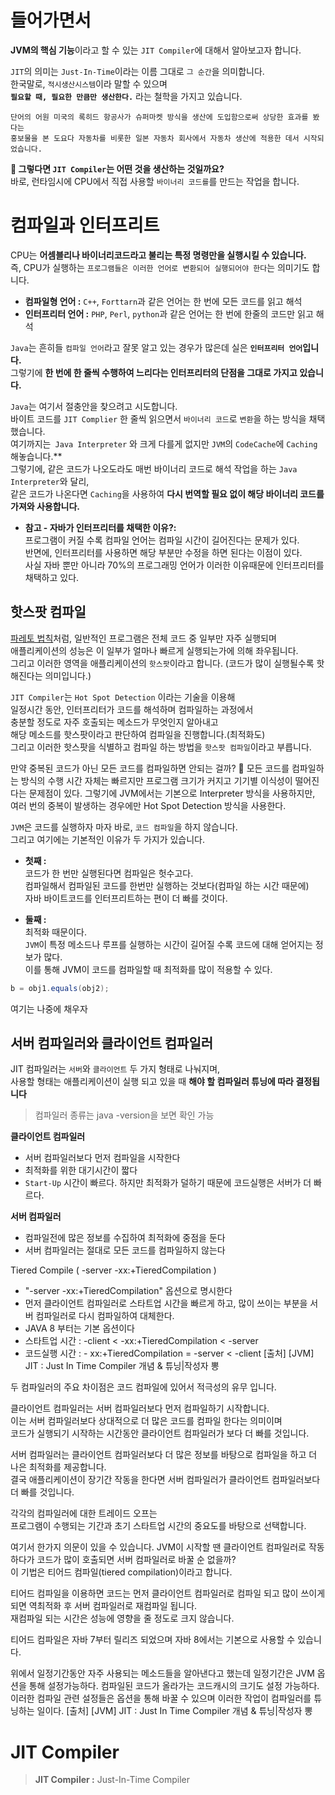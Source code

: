 # 들어가면서 
    
**JVM의 핵심 기능**이라고 할 수 있는 `JIT Compiler`에 대해서 알아보고자 합니다.       
                                        
`JIT`의 의미는 `Just-In-Time`이라는 이름 그대로 `그 순간`을 의미합니다.    
한국말로, `적시생산시스템`이라 말할 수 있으며         
**`필요할 때, 필요한 만큼만 생산한다.`** 라는 철학을 가지고 있습니다.        
     
```  
단어의 어원 미국의 록히드 항공사가 슈퍼마켓 방식을 생산에 도입함으로써 상당한 효과를 봤다는        
홍보물을 본 도요다 자동차를 비롯한 일본 자동차 회사에서 자동차 생산에 적용한 데서 시작되었습니다.      
```        
         
**🤔 그렇다면 `JIT Compiler`는 어떤 것을 생산하는 것일까요?**            
바로, 런타임시에 CPU에서 직접 사용할 `바이너리 코드를`를 만드는 작업을 합니다.      
     
# 컴파일과 인터프리트           
CPU는 **어셈블리나 바이너리코드라고 불리는 특정 명령만을 실행시킬 수 있습니다.**            
즉, CPU가 실행하는 `프로그램들은 이러한 언어로 변환되어 실행되어야 한다`는 의미기도 합니다.      
   
* **컴파일형 언어 :** `C++`, `Forttarn`과 같은 언어는 한 번에 모든 코드를 읽고 해석         
* **인터프리터 언어 :** `PHP`, `Perl`, `python`과 같은 언어는 한 번에 한줄의 코드만 읽고 해석  
                                           
`Java`는 흔히들 `컴파일 언어`라고 잘못 알고 있는 경우가 많은데 실은 **`인터프리터 언어`입니다.**                      
그렇기에 **한 번에 한 줄씩 수행하여 느리다는 인터프리터의 단점을 그대로 가지고 있습니다.**              
                                                                                   
`Java`는 여기서 절충안을 찾으려고 시도합니다.              
바이트 코드를 `JIT Complier` 한 줄씩 읽으면서 `바이너리 코드`로 `변환`을 하는 방식을 채택했습니다.                 
여기까지는` Java Interpreter` 와 크게 다를게 없지만 `JVM`의 `CodeCache`에 `Caching`해놓습니다.**                 
그렇기에, 같은 코드가 나오도라도 매번 바이너리 코드로 해석 작업을 하는 `Java Interpreter`와 달리,            
같은 코드가 나온다면 `Caching`을 사용하여 **다시 번역할 필요 없이 해당 바이너리 코드를 가져와 사용합니다.**                   
   
* **참고 - 자바가 인터프리터를 채택한 이유?:**               
프로그램이 커질 수록 컴파일 언어는 컴파일 시간이 길어진다는 문제가 있다.     
반면에, 인터프리터를 사용하면 해당 부분만 수정을 하면 된다는 이점이 있다.      
사실 자바 뿐만 아니라 70%의 프로그래밍 언어가 이러한 이유때문에 인터프리터를 채택하고 있다.  
         
## 핫스팟 컴파일     
[파레토 법칙](https://ko.wikipedia.org/wiki/%ED%8C%8C%EB%A0%88%ED%86%A0_%EB%B2%95%EC%B9%99)처럼, 일반적인 프로그램은 전체 코드 중 일부만 자주 실행되며        
애플리케이션의 성능은 이 일부가 얼마나 빠르게 실행되는가에 의해 좌우됩니다.              
그리고 이러한 영역을 애플리케이션의 `핫스팟`이라고 합니다. (코드가 많이 실행될수록 핫해진다는 의미입니다.)       
          
`JIT Compiler`는 `Hot Spot Detection` 이라는 기술을 이용해  
일정시간 동안, 인터프리터가 코드를 해석하며 컴파일하는 과정에서        
충분할 정도로 자주 호출되는 메소드가 무엇인지 알아내고          
해당 메소드를 핫스팟이라고 판단하여 컴파일을 진행합니다.(최적화도)       
그리고 이러한 핫스팟을 식별하고 컴파일 하는 방법을 `핫스팟 컴파일`이라고 부릅니다.  

   
만약 중복된 코드가 아닌 모든 코드를 컴파일하면 안되는 걸까? 🤔
모든 코드를 컴파일하는 방식의 수행 시간 자체는 빠르지만
프로그램 크기가 커지고 기기별 이식성이 떨어진다는 문제점이 있다.
그렇기에 JVM에서는 기본으로 Interpreter 방식을 사용하지만,
여러 번의 중복이 발생하는 경우에만 Hot Spot Detection 방식을 사용한다.

 
`JVM`은 코드를 실행하자 마자 바로, `코드 컴파일`을 하지 않습니다.       
그리고 여기에는 기본적인 이유가 두 가지가 있습니다.      
           
* **첫째 :**        
  코드가 한 번만 실행된다면 컴파일은 헛수고다.       
  컴파일해서 컴파일된 코드를 한번만 실행하는 것보다(컴파일 하는 시간 때문에)    
  자바 바이트코드를 인터프리트하는 편이 더 빠를 것이다. 
    
* **둘째 :**     
  최적화 때문이다.     
  `JVM`이 특정 메소드나 루프를 실행하는 시간이 길어질 수록 코드에 대해 얻어지는 정보가 많다.    
  이를 통해 JVM이 코드를 컴파일할 때 최적화를 많이 적용할 수 있다.
   
```java  
b = obj1.equals(obj2); 
```
여기는 나중에 채우자  


## 서버 컴파일러와 클라이언트 컴파일러     
JIT 컴파일러는 `서버`와 `클라이언트` 두 가지 형태로 나눠지며,       
사용할 형태는 애플리케이션이 실행 되고 있을 때 **해야 할 컴파일러 튜닝에 따라 결정됩니다**      

> 컴파일러 종류는 java -version을 보면 확인 가능

**클라이언트 컴파일러**
- 서버 컴파일러보다 먼저 컴파일을 시작한다
- 최적화를 위한 대기시간이 짧다   
- `Start-Up` 시간이 빠르다. 하지만 최적화가 덜하기 때문에 코드실행은 서버가 더 빠르다.   

**서버 컴파일러** 
- 컴파일전에 많은 정보를 수집하여 최적화에 중점을 둔다
- 서버 컴파일러는 절대로 모든 코드를 컴파일하지 않는다


Tiered Compile ( -server -xx:+TieredCompilation )
- "-server -xx:+TieredCompilation" 옵션으로 명시한다
- 먼저 클라이언트 컴파일러로 스타트업 시간을 빠르게 하고, 많이 쓰이는 부분을 서버 컴파일러로 다시 컴파일하여 대체한다. 
- JAVA 8 부터는 기본 옵션이다
- 스타트업 시간 :  -client < -xx:+TieredCompilation < -server
- 코드실행 시간 : - xx:+TieredCompilation = -server < -client
[출처] [JVM] JIT : Just In Time Compiler 개념 & 튜닝|작성자 뽕



두 컴파일러의 주요 차이점은 코드 컴파일에 있어서 적극성의 유무 입니다.
  
클라이언트 컴파일러는 서버 컴파일러보다 먼저 컴파일하기 시작합니다.     
이는 서버 컴파일러보다 상대적으로 더 많은 코드를 컴파일 한다는 의미이며      
코드가 실행되기 시작하는 시간동안 클라이언트 컴파일러가 보다 더 빠를 것입니다.  

서버 컴파일러는 클라이언트 컴파일러보다 더 많은 정보를 바탕으로 컴파일을 하고 더 나은 최적화를 제공합니다.    
결국 애플리케이션이 장기간 작동을 한다면 서버 컴파일러가 클라이언트 컴파일러보다 더 빠를 것입니다.

각각의 컴파일러에 대한 트레이드 오프는   
프로그램이 수행되는 기간과 초기 스타트업 시간의 중요도를 바탕으로 선택합니다.

여기서 한가지 의문이 있을 수 있습니다.
JVM이 시작할 땐 클라이언트 컴파일러로 작동하다가 코드가 많이 호출되면 서버 컴파일러로 바꿀 순 없을까?    
이 기법은 티어드 컴파일(tiered compilation)이라고 합니다.

티어드 컴파일을 이용하면 코드는 먼저 클라이언트 컴파일러로 컴파일 되고 많이 쓰이게 되면 역최적화 후 서버 컴파일러로 재컴파일 됩니다.    
재컴파일 되는 시간은 성능에 영향을 줄 정도로 크지 않습니다.

티어드 컴파일은 자바 7부터 릴리즈 되었으며 자바 8에서는 기본으로 사용할 수 있습니다.





 위에서 일정기간동안 자주 사용되는 메소드들을 알아낸다고 했는데 일정기간은 JVM 옵션을 통해 설정가능하다. 컴파일된 코드가 올라가는 코드캐시의 크기도 설정 가능하다. 이러한 컴파일 관련 설정들은 옵션을 통해 바꿀 수 있으며 이러한 작업이 컴파일러를 튜닝하는 일이다. 
[출처] [JVM] JIT : Just In Time Compiler 개념 & 튜닝|작성자 뽕


 
 
 
 
 
   
      
      

# JIT Compiler     
> **JIT Compiler :** Just-In-Time Compiler         
